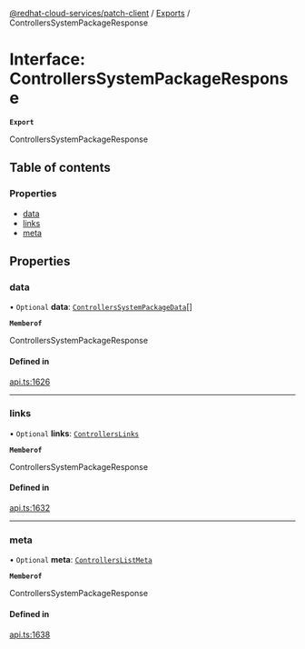 [@redhat-cloud-services/patch-client](../README.md) / [Exports](../modules.md) / ControllersSystemPackageResponse

# Interface: ControllersSystemPackageResponse

**`Export`**

ControllersSystemPackageResponse

## Table of contents

### Properties

- [data](ControllersSystemPackageResponse.md#data)
- [links](ControllersSystemPackageResponse.md#links)
- [meta](ControllersSystemPackageResponse.md#meta)

## Properties

### data

• `Optional` **data**: [`ControllersSystemPackageData`](ControllersSystemPackageData.md)[]

**`Memberof`**

ControllersSystemPackageResponse

#### Defined in

[api.ts:1626](https://github.com/RedHatInsights/javascript-clients/blob/main/packages/patch/api.ts#L1626)

___

### links

• `Optional` **links**: [`ControllersLinks`](ControllersLinks.md)

**`Memberof`**

ControllersSystemPackageResponse

#### Defined in

[api.ts:1632](https://github.com/RedHatInsights/javascript-clients/blob/main/packages/patch/api.ts#L1632)

___

### meta

• `Optional` **meta**: [`ControllersListMeta`](ControllersListMeta.md)

**`Memberof`**

ControllersSystemPackageResponse

#### Defined in

[api.ts:1638](https://github.com/RedHatInsights/javascript-clients/blob/main/packages/patch/api.ts#L1638)
